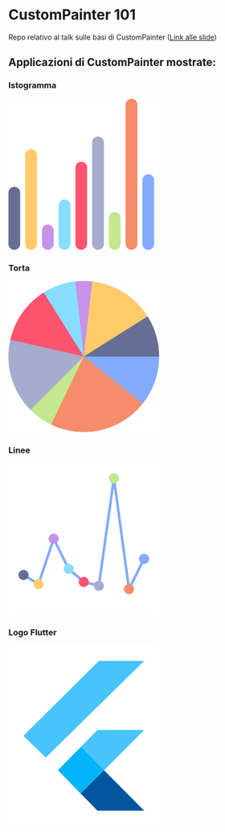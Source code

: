 # CustomPainter 101

Repo relativo al talk sulle basi di CustomPainter ([Link alle slide](https://docs.google.com/presentation/d/1MgaR0Oqe9pUTnA4khUgaTNRrgQ75iisjONiHbQXwALI/edit?usp=sharing))

## Applicazioni di CustomPainter mostrate:
### Istogramma
<img src="readme_images/hystogram.png" alt="drawing" width="300"/>

### Torta
<img src="readme_images/pie.png" alt="drawing" width="300"/>

### Linee
<img src="readme_images/line.png" alt="drawing" width="300"/>

### Logo Flutter
<img src="readme_images/flutter_logo.png" alt="drawing" width="300"/>
